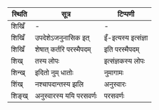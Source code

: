 | स्थिति | सूत्र | टिप्पणी |
| ----- | ------- | ------ |
| शिखिँ | - | - |
| शिखिँ | उपदेशेऽजनुनासिक इत् | इँ-इत्यस्य इत्संज्ञा |
| शिखिँ | शेषात् कर्तरि परस्मैपदम् | इति परस्मैपदम् |
| शिख् | तस्य लोपः | इत्संज्ञकस्य लोपः |
| शिन्ख् | इदितो नुम् धातोः | नुमागामः |
| शिंख् | नश्चापदान्तस्य झलि | अनुस्वारः |
| शिङ्ख् | अनुस्वारस्य ययि परसवर्णः | परसवर्णः |
